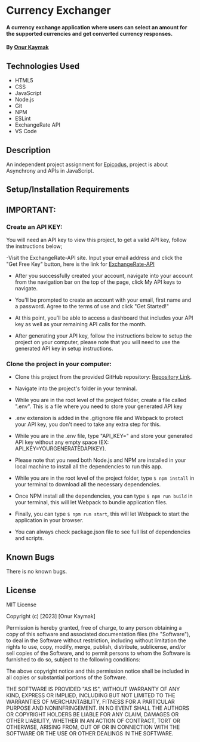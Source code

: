 # Currency Exchanger

#### A currency exchange application where users can select an amount for the supported currencies and get converted currency responses.

#### By [Onur Kaymak](https://onurkaymak.com)

## Technologies Used

- HTML5
- CSS
- JavaScript
- Node.js
- Git
- NPM
- ESLint
- ExchangeRate API
- VS Code

## Description

An independent project assignment for [Epicodus](https://onurkaymak.com), project is about Asynchrony and APIs in JavaScript.

## Setup/Installation Requirements

## IMPORTANT:

### Create an API KEY:

You will need an API key to view this project, to get a valid API key, follow the instructions below;

-Visit the ExchangeRate-API site. Input your email address and click the "Get Free Key" button, here is the link for [ExchangeRate-API](https://www.exchangerate-api.com/)

- After you successfully created your account, navigate into your account from the navigation bar on the top of the page, click My API keys to navigate.

- You'll be prompted to create an account with your email, first name and a password. Agree to the terms of use and click "Get Started!"

- At this point, you'll be able to access a dashboard that includes your API key as well as your remaining API calls for the month.

- After generating your API key, follow the instructions below to setup the project on your computer, please note that you will need to use the generated API key in setup instructions.

### Clone the project in your computer:

- Clone this project from the provided GitHub repository: [Repository Link](https://github.com/onurkaymak/currency-exchanger).

- Navigate into the project's folder in your terminal.

- While you are in the root level of the project folder, create a file called ".env". This is a file where you need to store your generated API key

- .env extension is added in the .gitignore file and Webpack to protect your API key, you don't need to take any extra step for this.

- While you are in the .env file, type "API_KEY=" and store your generated API key without any empty space (EX: API_KEY=YOURGENERATEDAPIKEY).

- Please note that you need both Node.js and NPM are installed in your local machine to install all the dependencies to run this app.

- While you are in the root level of the project folder, type `$ npm install` in your terminal to download all the necessary dependencies.

- Once NPM install all the dependencies, you can type `$ npm run build` in your terminal, this will let Webpack to bundle application files.

- Finally, you can type `$ npm run start`, this will let Webpack to start the application in your browser.

- You can always check package.json file to see full list of dependencies and scripts.

## Known Bugs

There is no known bugs.

## License

MIT License

Copyright (c) [2023] [Onur Kaymak]

Permission is hereby granted, free of charge, to any person obtaining a copy
of this software and associated documentation files (the "Software"), to deal
in the Software without restriction, including without limitation the rights
to use, copy, modify, merge, publish, distribute, sublicense, and/or sell
copies of the Software, and to permit persons to whom the Software is
furnished to do so, subject to the following conditions:

The above copyright notice and this permission notice shall be included in all
copies or substantial portions of the Software.

THE SOFTWARE IS PROVIDED "AS IS", WITHOUT WARRANTY OF ANY KIND, EXPRESS OR
IMPLIED, INCLUDING BUT NOT LIMITED TO THE WARRANTIES OF MERCHANTABILITY,
FITNESS FOR A PARTICULAR PURPOSE AND NONINFRINGEMENT. IN NO EVENT SHALL THE
AUTHORS OR COPYRIGHT HOLDERS BE LIABLE FOR ANY CLAIM, DAMAGES OR OTHER
LIABILITY, WHETHER IN AN ACTION OF CONTRACT, TORT OR OTHERWISE, ARISING FROM,
OUT OF OR IN CONNECTION WITH THE SOFTWARE OR THE USE OR OTHER DEALINGS IN THE
SOFTWARE.
